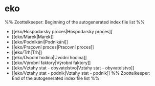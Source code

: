 # eko
%% Zoottelkeeper: Beginning of the autogenerated index file list  %%
-  [[eko/Hospodarsky proces|Hospodarsky proces]]
-  [[eko/Marek|Marek]]
-  [[eko/Podnikání|Podnikání]]
-  [[eko/Pracovní proces|Pracovní proces]]
-  [[eko/Trh|Trh]]
-  [[eko/Úvodní hodina|Úvodní hodina]]
-  [[eko/Výrobní faktory|Výrobní faktory]]
-  [[eko/Vztahy stat - obyvatelstvo|Vztahy stat - obyvatelstvo]]
-  [[eko/Vztahy stat - podnik|Vztahy stat - podnik]]
%% Zoottelkeeper: End of the autogenerated index file list  %%
